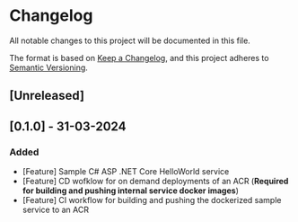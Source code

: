 # Changelog

All notable changes to this project will be documented in this file.

The format is based on [Keep a Changelog](https://keepachangelog.com/en/1.0.0/),
and this project adheres to [Semantic Versioning](https://semver.org/spec/v2.0.0.html).

## [Unreleased]

## [0.1.0] - 31-03-2024

### Added

- [Feature] Sample C# ASP .NET Core HelloWorld service 
- [Feature] CD wofklow for on demand deployments of an ACR (**Required for building and pushing internal service docker images**)
- [Feature] CI workflow for building and pushing the dockerized sample service to an ACR